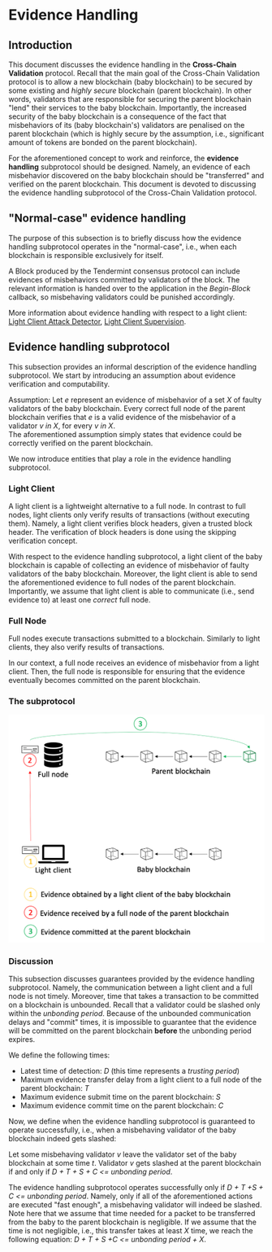 # Evidence Handling

## Introduction

This document discusses the evidence handling in the **Cross-Chain Validation** protocol.
Recall that the main goal of the Cross-Chain Validation protocol is to allow a new blockchain (baby blockchain) to be secured by some existing and *highly secure* blockchain (parent blockchain).
In other words, validators that are responsible for securing the parent blockchain "lend" their services to the baby blockchain.
Importantly, the increased security of the baby blockchain is a consequence of the fact that misbehaviors of its (baby blockchain's) validators are penalised on the parent blockchain (which is highly secure by the assumption, i.e., significant amount of tokens are bonded on the parent blockchain).

For the aforementioned concept to work and reinforce, the **evidence handling** subprotocol should be designed.
Namely, an evidence of each misbehavior discovered on the baby blockchain should be "transferred" and verified on the parent blockchain.
This document is devoted to discussing the evidence handling subprotocol of the Cross-Chain Validation protocol.

## "Normal-case" evidence handling

The purpose of this subsection is to briefly discuss how the evidence handling subprotocol operates in the "normal-case", i.e., when each blockchain is responsible exclusively for itself.

A Block produced by the Tendermint consensus protocol can include evidences of misbehaviors committed by validators of the block.
The relevant information is handed over to the application in the *Begin-Block* callback, so misbehaving validators could be punished accordingly.

More information about evidence handling with respect to a light client:
[Light Client Attack Detector](https://github.com/tendermint/spec/blob/master/rust-spec/lightclient/detection/detection_003_reviewed.md), [Light Client Supervision](https://github.com/tendermint/spec/blob/master/rust-spec/lightclient/supervisor/supervisor_001_draft.md).

## Evidence handling subprotocol

This subsection provides an informal description of the evidence handling subprotocol.
We start by introducing an assumption about evidence verification and computability.

Assumption: Let *e* represent an evidence of misbehavior of a set *X* of faulty validators of the baby blockchain.
Every correct full node of the parent blockchain verifies that *e* is a valid evidence of the misbehavior of a validator *v in X*, for every *v in X*.\
The aforementioned assumption simply states that evidence could be correctly verified on the parent blockchain.

We now introduce entities that play a role in the evidence handling subprotocol.

### Light Client

A light client is a lightweight alternative to a full node.
In contrast to full nodes, light clients only verify results of transactions (without executing them).
Namely, a light client verifies block headers, given a trusted block header.
The verification of block headers is done using the skipping verification concept.

With respect to the evidence handling subprotocol, a light client of the baby blockchain is capable of collecting an evidence of misbehavior of faulty validators of the baby blockchain.
Moreover, the light client is able to send the aforementioned evidence to full nodes of the parent blockchain.
Importantly, we assume that light client is able to communicate (i.e., send evidence to) at least one *correct* full node.

### Full Node

Full nodes execute transactions submitted to a blockchain.
Similarly to light clients, they also verify results of transactions.

In our context, a full node receives an evidence of misbehavior from a light client.
Then, the full node is responsible for ensuring that the evidence eventually becomes committed on the parent blockchain.

### The subprotocol

![image](./images/evidence_handling.PNG)

### Discussion

This subsection discusses guarantees provided by the evidence handling subprotocol.
Namely, the communication between a light client and a full node is not timely.
Moreover, time that takes a transaction to be committed on a blockchain is unbounded.
Recall that a validator could be slashed only within the *unbonding period*.
Because of the unbounded communication delays and "commit" times, it is impossible to guarantee that the evidence will be committed on the parent blockchain **before** the unbonding period expires.

We define the following times:
- Latest time of detection: *D* (this time represents a *trusting period*)
- Maximum evidence transfer delay from a light client to a full node of the parent blockchain: *T*
- Maximum evidence submit time on the parent blockchain: *S*
- Maximum evidence commit time on the parent blockchain: *C*

Now, we define when the evidence handling subprotocol is guaranteed to operate successfully, i.e., when a misbehaving validator of the baby blockchain indeed gets slashed:

Let some misbehaving validator *v* leave the validator set of the baby blockchain at some time *t*.
Validator *v* gets slashed at the parent blockchain if and only if *D + T + S + C <= unbonding period*.

The evidence handling subprotocol operates successfully only if *D + T +S + C <= unbonding period*.
Namely, only if all of the aforementioned actions are executed "fast enough", a misbehaving validator will indeed be slashed.
Note here that we assume that time needed for a packet to be transferred from the baby to the parent blockchain is negligible.
If we assume that the time is not negligible, i.e., this transfer takes at least *X* time, we reach the following equation: *D + T + S +C <= unbonding period + X*.
